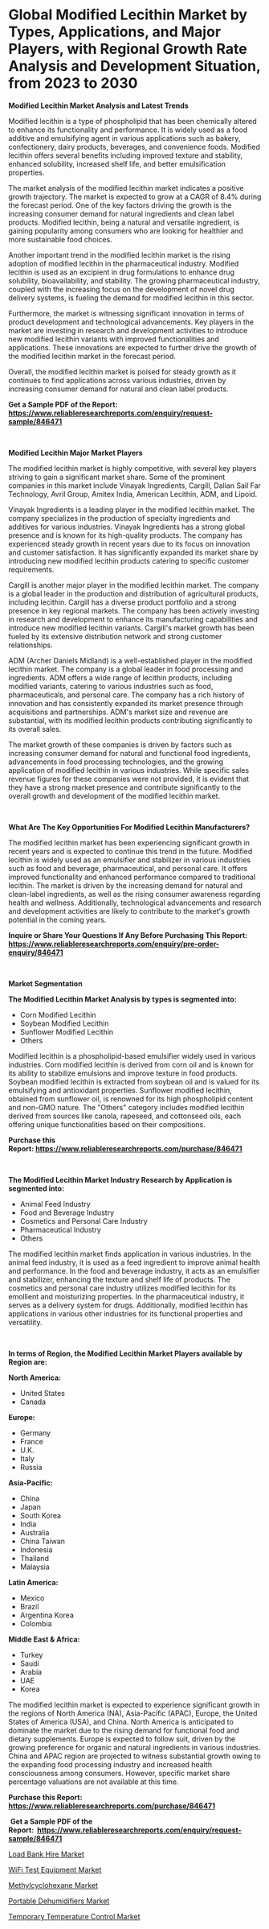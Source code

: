 <p><h1>Global Modified Lecithin Market by Types, Applications, and Major Players, with Regional Growth Rate Analysis and Development Situation, from 2023 to 2030</h1></p><p><strong>Modified Lecithin Market Analysis and Latest Trends</strong></p>
<p><p>Modified lecithin is a type of phospholipid that has been chemically altered to enhance its functionality and performance. It is widely used as a food additive and emulsifying agent in various applications such as bakery, confectionery, dairy products, beverages, and convenience foods. Modified lecithin offers several benefits including improved texture and stability, enhanced solubility, increased shelf life, and better emulsification properties.</p><p>The market analysis of the modified lecithin market indicates a positive growth trajectory. The market is expected to grow at a CAGR of 8.4% during the forecast period. One of the key factors driving the growth is the increasing consumer demand for natural ingredients and clean label products. Modified lecithin, being a natural and versatile ingredient, is gaining popularity among consumers who are looking for healthier and more sustainable food choices.</p><p>Another important trend in the modified lecithin market is the rising adoption of modified lecithin in the pharmaceutical industry. Modified lecithin is used as an excipient in drug formulations to enhance drug solubility, bioavailability, and stability. The growing pharmaceutical industry, coupled with the increasing focus on the development of novel drug delivery systems, is fueling the demand for modified lecithin in this sector.</p><p>Furthermore, the market is witnessing significant innovation in terms of product development and technological advancements. Key players in the market are investing in research and development activities to introduce new modified lecithin variants with improved functionalities and applications. These innovations are expected to further drive the growth of the modified lecithin market in the forecast period.</p><p>Overall, the modified lecithin market is poised for steady growth as it continues to find applications across various industries, driven by increasing consumer demand for natural and clean label products.</p></p>
<p><strong>Get a Sample PDF of the Report:&nbsp; <a href="https://www.reliableresearchreports.com/enquiry/request-sample/846471">https://www.reliableresearchreports.com/enquiry/request-sample/846471</a></strong></p>
<p>&nbsp;</p>
<p><strong>Modified Lecithin Major Market Players</strong></p>
<p><p>The modified lecithin market is highly competitive, with several key players striving to gain a significant market share. Some of the prominent companies in this market include Vinayak Ingredients, Cargill, Dalian Sail Far Technology, Avril Group, Amitex India, American Lecithin, ADM, and Lipoid. </p><p>Vinayak Ingredients is a leading player in the modified lecithin market. The company specializes in the production of specialty ingredients and additives for various industries. Vinayak Ingredients has a strong global presence and is known for its high-quality products. The company has experienced steady growth in recent years due to its focus on innovation and customer satisfaction. It has significantly expanded its market share by introducing new modified lecithin products catering to specific customer requirements.</p><p>Cargill is another major player in the modified lecithin market. The company is a global leader in the production and distribution of agricultural products, including lecithin. Cargill has a diverse product portfolio and a strong presence in key regional markets. The company has been actively investing in research and development to enhance its manufacturing capabilities and introduce new modified lecithin variants. Cargill's market growth has been fueled by its extensive distribution network and strong customer relationships.</p><p>ADM (Archer Daniels Midland) is a well-established player in the modified lecithin market. The company is a global leader in food processing and ingredients. ADM offers a wide range of lecithin products, including modified variants, catering to various industries such as food, pharmaceuticals, and personal care. The company has a rich history of innovation and has consistently expanded its market presence through acquisitions and partnerships. ADM's market size and revenue are substantial, with its modified lecithin products contributing significantly to its overall sales.</p><p>The market growth of these companies is driven by factors such as increasing consumer demand for natural and functional food ingredients, advancements in food processing technologies, and the growing application of modified lecithin in various industries. While specific sales revenue figures for these companies were not provided, it is evident that they have a strong market presence and contribute significantly to the overall growth and development of the modified lecithin market.</p></p>
<p>&nbsp;</p>
<p><strong>What Are The Key Opportunities For Modified Lecithin Manufacturers?</strong></p>
<p><p>The modified lecithin market has been experiencing significant growth in recent years and is expected to continue this trend in the future. Modified lecithin is widely used as an emulsifier and stabilizer in various industries such as food and beverage, pharmaceutical, and personal care. It offers improved functionality and enhanced performance compared to traditional lecithin. The market is driven by the increasing demand for natural and clean-label ingredients, as well as the rising consumer awareness regarding health and wellness. Additionally, technological advancements and research and development activities are likely to contribute to the market's growth potential in the coming years.</p></p>
<p><strong>Inquire or Share Your Questions If Any Before Purchasing This Report: <a href="https://www.reliableresearchreports.com/enquiry/pre-order-enquiry/846471">https://www.reliableresearchreports.com/enquiry/pre-order-enquiry/846471</a></strong></p>
<p>&nbsp;</p>
<p><strong>Market Segmentation</strong></p>
<p><strong>The Modified Lecithin Market Analysis by types is segmented into:</strong></p>
<p><ul><li>Corn Modified Lecithin</li><li>Soybean Modified Lecithin</li><li>Sunflower Modified Lecithin</li><li>Others</li></ul></p>
<p><p>Modified lecithin is a phospholipid-based emulsifier widely used in various industries. Corn modified lecithin is derived from corn oil and is known for its ability to stabilize emulsions and improve texture in food products. Soybean modified lecithin is extracted from soybean oil and is valued for its emulsifying and antioxidant properties. Sunflower modified lecithin, obtained from sunflower oil, is renowned for its high phospholipid content and non-GMO nature. The "Others" category includes modified lecithin derived from sources like canola, rapeseed, and cottonseed oils, each offering unique functionalities based on their compositions.</p></p>
<p><strong>Purchase this Report:&nbsp;<a href="https://www.reliableresearchreports.com/purchase/846471">https://www.reliableresearchreports.com/purchase/846471</a></strong></p>
<p>&nbsp;</p>
<p><strong>The Modified Lecithin Market Industry Research by Application is segmented into:</strong></p>
<p><ul><li>Animal Feed Industry</li><li>Food and Beverage Industry</li><li>Cosmetics and Personal Care Industry</li><li>Pharmaceutical Industry</li><li>Others</li></ul></p>
<p><p>The modified lecithin market finds application in various industries. In the animal feed industry, it is used as a feed ingredient to improve animal health and performance. In the food and beverage industry, it acts as an emulsifier and stabilizer, enhancing the texture and shelf life of products. The cosmetics and personal care industry utilizes modified lecithin for its emollient and moisturizing properties. In the pharmaceutical industry, it serves as a delivery system for drugs. Additionally, modified lecithin has applications in various other industries for its functional properties and versatility.</p></p>
<p>&nbsp;</p>
<p><strong>In terms of Region, the Modified Lecithin Market Players available by Region are:</strong></p>
<p>
    <p> <strong> North America: </strong>
        <ul>
            <li>United States</li>
            <li>Canada</li>
        </ul>
        </p> 
    <p> <strong> Europe: </strong>
        <ul>
            <li>Germany</li>
            <li>France</li>
            <li>U.K.</li>
            <li>Italy</li>
            <li>Russia</li>
        </ul>
        </p> 
    <p> <strong> Asia-Pacific: </strong>
        <ul>
            <li>China</li>
            <li>Japan</li>
            <li>South Korea</li>
            <li>India</li>
            <li>Australia</li>
            <li>China Taiwan</li>
            <li>Indonesia</li>
            <li>Thailand</li>
            <li>Malaysia</li>
        </ul>
        </p> 
    <p> <strong> Latin America: </strong>
        <ul>
            <li>Mexico</li>
            <li>Brazil</li>
            <li>Argentina Korea</li>
            <li>Colombia</li>
        </ul>
        </p> 
    <p> <strong> Middle East & Africa: </strong>
        <ul>
            <li>Turkey</li>
            <li>Saudi</li>
            <li>Arabia</li>
            <li>UAE</li>
            <li>Korea</li>
        </ul>
    </p>
    </p>
<p><p>The modified lecithin market is expected to experience significant growth in the regions of North America (NA), Asia-Pacific (APAC), Europe, the United States of America (USA), and China. North America is anticipated to dominate the market due to the rising demand for functional food and dietary supplements. Europe is expected to follow suit, driven by the growing preference for organic and natural ingredients in various industries. China and APAC region are projected to witness substantial growth owing to the expanding food processing industry and increased health consciousness among consumers. However, specific market share percentage valuations are not available at this time.</p></p>
<p><strong>Purchase this Report: <a href="https://www.reliableresearchreports.com/purchase/846471">https://www.reliableresearchreports.com/purchase/846471</a></strong></p>
<p>&nbsp;<strong>Get a Sample PDF of the Report:&nbsp;&nbsp;<a href="https://www.reliableresearchreports.com/enquiry/request-sample/846471">https://www.reliableresearchreports.com/enquiry/request-sample/846471</a></strong></p>
<p><strong></strong></p>
<p><p><a href="https://medium.com/@kabirkhanrp23/load-bank-hire-market-research-report-its-history-and-forecast-2023-to-2030-efa9e8e7a6fd">Load Bank Hire Market</a></p><p><a href="https://github.com/castoriffic/Market-Research-Report-List-1/blob/main/wifi-test-equipment-market.md">WiFi Test Equipment Market</a></p><p><a href="https://github.com/mabutironaldo/Market-Research-Report-List-1/blob/main/methylcyclohexane-market.md">Methylcyclohexane Market</a></p><p><a href="https://medium.com/@blockchainbaron55/portable-dehumidifiers-nbsp-market-focuses-on-market-share-size-and-projected-forecast-till-2030-5ff9681672cb">Portable Dehumidifiers Market</a></p><p><a href="https://medium.com/@aniket.reportprime23/temporary-temperature-control-market-report-reveals-the-latest-trends-and-growth-opportunities-of-e0039a0902bd">Temporary Temperature Control Market</a></p></p>